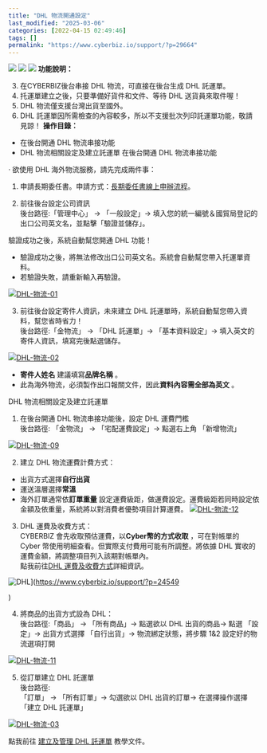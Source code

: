 ```yaml
---
title: "DHL 物流開通設定"
last_modified: "2025-03-06"
categories: [2022-04-15 02:49:46]
tags: []
permalink: "https://www.cyberbiz.io/support/?p=29664"
---
```


![](https://www.cyberbiz.io/support/wp-content/uploads/適用站別.png)
[![](https://www.cyberbiz.io/support/wp-content/uploads/台灣站.png)](https://www.cyberbiz.io/support/?page_id=2490)
[![](https://www.cyberbiz.io/support/wp-content/uploads/跨境電商.png)](https://www.cyberbiz.io/support/?page_id=32080)
**功能說明：**  

3. 在CYBERBIZ後台串接 DHL 物流，可直接在後台生成 DHL 託運單。
4. 托運單建立之後，只要準備好貨件和文件、等待 DHL 送貨員來取件喔！
5. DHL 物流僅支援台灣出貨至國外。
6. DHL 託運單因所需檢查的內容較多，所以不支援批次列印託運單功能，敬請見諒！
**操作目錄：**

* 在後台開通 DHL 物流串接功能
* DHL 物流相關設定及建立託運單
在後台開通 DHL 物流串接功能  

· 欲使用 DHL 海外物流服務，請先完成兩件事：  

1. 申請長期委任書。申請方式：[長期委任書線上申辦流程](https://drive.google.com/file/d/1_zj4H9feFFECoCSGi-GUtfG8h-REsekP/view?usp=sharing)。  


2. 前往後台設定公司資訊  
後台路徑:「管理中心」 → 「一般設定」→ 填入您的統一編號＆國貿局登記的出口公司英文名，並點擊「驗證並儲存」。


驗證成功之後，系統自動幫您開通 DHL 功能！  
- 驗證成功之後，將無法修改出口公司英文名。系統會自動幫您帶入托運單資料。  
- 若驗證失敗，請重新輸入再驗證。  

[![DHL-物流-01](https://www.cyberbiz.io/support/wp-content/uploads/DHL-物流-01.png)](https://www.cyberbiz.io/support/wp-content/uploads/DHL-物流-01.png)  

3. 前往後台設定寄件人資訊，未來建立 DHL 託運單時，系統自動幫您帶入資料，幫您省時省力！  
後台路徑:「金物流」 → 「DHL 託運單」→ 「基本資料設定」→ 填入英文的寄件人資訊，填寫完後點選儲存。


[![DHL-物流-02](https://www.cyberbiz.io/support/wp-content/uploads/DHL-物流-02.png)](https://www.cyberbiz.io/support/wp-content/uploads/DHL-物流-02.png)  
- **寄件人姓名** 建議填寫**品牌名稱** 。  
- 此為海外物流，必須製作出口報關文件，因此**資料內容需全部為英文** 。  

DHL 物流相關設定及建立託運單  


1. 在後台開通 DHL 物流串接功能後，設定 DHL 運費門檻  
後台路徑: 「金物流」 → 「宅配運費設定」→ 點選右上角 「新增物流」


[![DHL-物流-09](https://www.cyberbiz.io/support/wp-content/uploads/DHL-物流-09.png)](https://www.cyberbiz.io/support/wp-content/uploads/DHL-物流-09.png)  

2. 建立 DHL 物流運費計費方式：  

* 出貨方式選擇**自行出貨**
* 運送溫層選擇**常溫**
* 海外訂單通常依**訂單重量** 設定運費級距，做運費設定。運費級距若同時設定依金額及依重量，系統將以對消費者優勢項目計算運費。
[![DHL-物流-12](https://www.cyberbiz.io/support/wp-content/uploads/DHL-物流-10.png)](https://www.cyberbiz.io/support/wp-content/uploads/DHL-物流-10.png)  

3. DHL 運費及收費方式：  
CYBERBIZ 會先收取預估運費，以**Cyber幣的方式收取** ，可在對帳單的 Cyber 幣使用明細查看。但實際支付費用可能有所調整。將依據 DHL
實收的運費金額，將調整項目列入該期對帳單內。  
點我前往[DHL
運費及收費方式](https://docs.google.com/spreadsheets/d/1sNWNmiE23DXg9mvtTuLs7o0GO0apycaOFIa-Ya35Eaw/edit?usp=sharing)詳細資訊。  

![DHL](https://www.cyberbiz.io/support/wp-content/uploads/2021/10/DHL-02.png)](https://www.cyberbiz.io/support/?p=24549

)  

4. 將商品的出貨方式設為 DHL：  
後台路徑:「商品」 → 「所有商品」→ 點選欲以 DHL 出貨的商品→ 點選 「設定」→ 出貨方式選擇 「自行出貨」→ 物流綁定狀態，將步驟 1&2
設定好的物流選項打開



[![DHL-物流-11](https://www.cyberbiz.io/support/wp-content/uploads/DHL-物流-11.png)](https://www.cyberbiz.io/support/wp-content/uploads/DHL-物流-11.png)  

5. 從訂單建立 DHL 託運單  
後台路徑:  
「訂單」 → 「所有訂單」→ 勾選欲以 DHL 出貨的訂單→ 在選擇操作選擇 「建立 DHL 託運單」



[![DHL-物流-03](https://www.cyberbiz.io/support/wp-content/uploads/DHL-物流-03.png)](https://www.cyberbiz.io/support/wp-content/uploads/DHL-物流-03.png)  

點我前往 [建立及管理 DHL 託運單](https://www.cyberbiz.io/support/?p=29736) 教學文件。  


